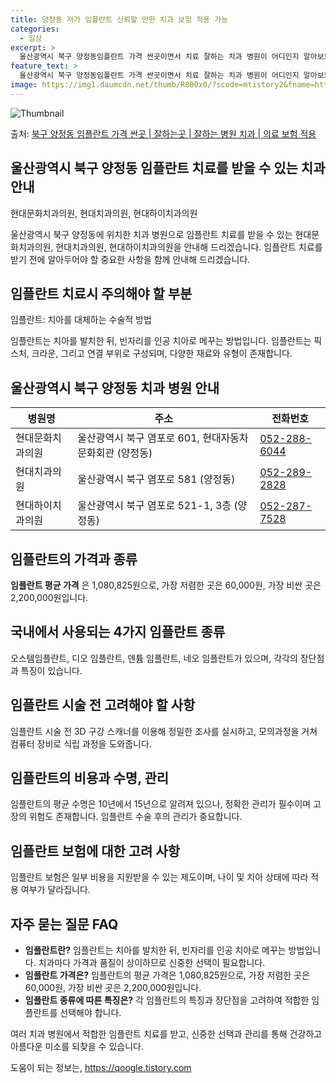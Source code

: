 ```yaml
---
title: 양정동 저가 임플란트 신뢰할 만한 치과 보험 적용 가능
categories:
  - 일상
excerpt: >
  울산광역시 북구 양정동임플란트 가격 싼곳이면서 치료 잘하는 치과 병원이 어디인지 알아보도록 하겠습니다. 울산광역시 북구 양정동에 위치한 현대문화치과의원 현대치과의원 현대하이치과의원 순서대로 안내 드리며, 임플란트 치료시 신경써야 할 부분 또한 같이 공유 드리겠습니다.2024년 임플란트 가격 살펴보기 👈 클릭임플란트 평균 가격현대문화치과의원표 내에 있는 전화 번호를 클릭 하시면 현대문화치과의원로 바로 전화 연결 됩니다.분류주소전화번호치과의원울산광역시 북구 염포로 601, 현대자동차문화회관 (양정동)📞052-288-6044로 전화하기현대문화치과의원 위치 확인하기 👈 클릭요일운영시간월요일09:30~19:00화요일09:30~19:00수요일09:30~19:00목요일09:30~19..
feature_text: >
  울산광역시 북구 양정동임플란트 가격 싼곳이면서 치료 잘하는 치과 병원이 어디인지 알아보도록 하겠습니다. 울산광역시 북구 양정동에 위치한 현대문화치과의원 현대치과의원 현대하이치과의원 순서대로 안내 드리며, 임플란트 치료시 신경써야 할 부분 또한 같이 공유 드리겠습니다.2024년 임플란트 가격 살펴보기 👈 클릭임플란트 평균 가격현대문화치과의원표 내에 있는 전화 번호를 클릭 하시면 현대문화치과의원로 바로 전화 연결 됩니다.분류주소전화번호치과의원울산광역시 북구 염포로 601, 현대자동차문화회관 (양정동)📞052-288-6044로 전화하기현대문화치과의원 위치 확인하기 👈 클릭요일운영시간월요일09:30~19:00화요일09:30~19:00수요일09:30~19:00목요일09:30~19..
image: https://img1.daumcdn.net/thumb/R800x0/?scode=mtistory2&fname=https%3A%2F%2Fblog.kakaocdn.net%2Fdn%2FbCkkr8%2FbtsG0UDsflw%2FrFb1z3Ologdx0CiI4TIuK0%2Fimg.webp
---
```


![Thumbnail](https://img1.daumcdn.net/thumb/R800x0/?scode=mtistory2&fname=https%3A%2F%2Fblog.kakaocdn.net%2Fdn%2FbCkkr8%2FbtsG0UDsflw%2FrFb1z3Ologdx0CiI4TIuK0%2Fimg.webp)

<p>출처: <a href="https://qoogle.tistory.com/6900" rel="dofollow">북구 양정동 임플란트 가격 싼곳 | 잘하는곳 | 잘하는 병원 치과 | 의료 보험 적용</a> </p>

## 울산광역시 북구 양정동 임플란트 치료를 받을 수 있는 치과 안내

현대문화치과의원, 현대치과의원, 현대하이치과의원

울산광역시 북구 양정동에 위치한 치과 병원으로 임플란트 치료를 받을 수 있는 현대문화치과의원, 현대치과의원, 현대하이치과의원을 안내해
드리겠습니다. 임플란트 치료를 받기 전에 알아두어야 할 중요한 사항을 함께 안내해 드리겠습니다.

## **임플란트 치료시 주의해야 할 부분**

임플란트: 치아를 대체하는 수술적 방법

임플란트는 치아를 발치한 뒤, 빈자리를 인공 치아로 메꾸는 방법입니다. 임플란트는 픽스처, 크라운, 그리고 연결 부위로 구성되며, 다양한
재료와 유형이 존재합니다.

## **울산광역시 북구 양정동 치과 병원 안내**

**병원명** | **주소** | **전화번호**  
---|---|---  
현대문화치과의원 | 울산광역시 북구 염포로 601, 현대자동차문화회관 (양정동) | [052-288-6044](tel:052-288-6044)  
현대치과의원 | 울산광역시 북구 염포로 581 (양정동) | [052-289-2828](tel:052-289-2828)  
현대하이치과의원 | 울산광역시 북구 염포로 521-1, 3층 (양정동) | [052-287-7528](tel:052-287-7528)  
  
## **임플란트의 가격과 종류**

**임플란트 평균 가격** 은 1,080,825원으로, 가장 저렴한 곳은 60,000원, 가장 비싼 곳은 2,200,000원입니다.

## **국내에서 사용되는 4가지 임플란트 종류**

오스템임플란트, 디오 임플란트, 덴튬 임플란트, 네오 임플란트가 있으며, 각각의 장단점과 특징이 있습니다.

## **임플란트 시술 전 고려해야 할 사항**

임플란트 시술 전 3D 구강 스캐너를 이용해 정밀한 조사를 실시하고, 모의과정을 거쳐 컴퓨터 장비로 식립 과정을 도와줍니다.

## **임플란트의 비용과 수명, 관리**

임플란트의 평균 수명은 10년에서 15년으로 알려져 있으나, 정확한 관리가 필수이며 고장의 위험도 존재합니다. 임플란트 수술 후의 관리가
중요합니다.

## **임플란트 보험에 대한 고려 사항**

임플란트 보험은 일부 비용을 지원받을 수 있는 제도이며, 나이 및 치아 상태에 따라 적용 여부가 달라집니다.

## **자주 묻는 질문 FAQ**

  * **임플란트란?** 임플란트는 치아를 발치한 뒤, 빈자리를 인공 치아로 메꾸는 방법입니다. 치과마다 가격과 품질이 상이하므로 신중한 선택이 필요합니다.
  * **임플란트 가격은?** 임플란트의 평균 가격은 1,080,825원으로, 가장 저렴한 곳은 60,000원, 가장 비싼 곳은 2,200,000원입니다.
  * **임플란트 종류에 따른 특징은?** 각 임플란트의 특징과 장단점을 고려하여 적합한 임플란트를 선택해야 합니다.

여러 치과 병원에서 적합한 임플란트 치료를 받고, 신중한 선택과 관리를 통해 건강하고 아름다운 미소를 되찾을 수 있습니다.

 

도움이 되는 정보는, <a href="https://qoogle.tistory.com" rel="dofollow">https://qoogle.tistory.com</a>


